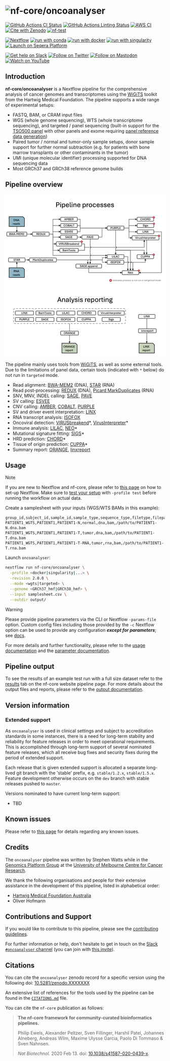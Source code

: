 <h1>
  <picture>
    <source media="(prefers-color-scheme: dark)" srcset="docs/images/nf-core-oncoanalyser_logo_dark.png">
    <img alt="nf-core/oncoanalyser" src="docs/images/nf-core-oncoanalyser_logo_light.png">
  </picture>
</h1>

[![GitHub Actions CI Status](https://github.com/nf-core/oncoanalyser/actions/workflows/ci.yml/badge.svg)](https://github.com/nf-core/oncoanalyser/actions/workflows/ci.yml)
[![GitHub Actions Linting Status](https://github.com/nf-core/oncoanalyser/actions/workflows/linting.yml/badge.svg)](https://github.com/nf-core/oncoanalyser/actions/workflows/linting.yml)
[![AWS CI](https://img.shields.io/badge/CI%20tests-full%20size-FF9900?labelColor=000000&logo=Amazon%20AWS)](https://nf-co.re/oncoanalyser/results)
[![Cite with Zenodo](http://img.shields.io/badge/DOI-10.5281/zenodo.XXXXXXX-1073c8?labelColor=000000)](https://doi.org/10.5281/zenodo.XXXXXXX)
[![nf-test](https://img.shields.io/badge/unit_tests-nf--test-337ab7.svg)](https://www.nf-test.com)

[![Nextflow](https://img.shields.io/badge/nextflow%20DSL2-%E2%89%A524.04.2-23aa62.svg)](https://www.nextflow.io/)
[![run with conda](http://img.shields.io/badge/run%20with-conda-3EB049?labelColor=000000&logo=anaconda)](https://docs.conda.io/en/latest/)
[![run with docker](https://img.shields.io/badge/run%20with-docker-0db7ed?labelColor=000000&logo=docker)](https://www.docker.com/)
[![run with singularity](https://img.shields.io/badge/run%20with-singularity-1d355c.svg?labelColor=000000)](https://sylabs.io/docs/)
[![Launch on Seqera Platform](https://img.shields.io/badge/Launch%20%F0%9F%9A%80-Seqera%20Platform-%234256e7)](https://cloud.seqera.io/launch?pipeline=https://github.com/nf-core/oncoanalyser)

[![Get help on Slack](http://img.shields.io/badge/slack-nf--core%20%23oncoanalyser-4A154B?labelColor=000000&logo=slack)](https://nfcore.slack.com/channels/oncoanalyser)
[![Follow on Twitter](http://img.shields.io/badge/twitter-%40nf__core-1DA1F2?labelColor=000000&logo=twitter)](https://twitter.com/nf_core)
[![Follow on Mastodon](https://img.shields.io/badge/mastodon-nf__core-6364ff?labelColor=FFFFFF&logo=mastodon)](https://mstdn.science/@nf_core)
[![Watch on YouTube](http://img.shields.io/badge/youtube-nf--core-FF0000?labelColor=000000&logo=youtube)](https://www.youtube.com/c/nf-core)

## Introduction

**nf-core/oncoanalyser** is a Nextflow pipeline for the comprehensive analysis of cancer genomes and transcriptomes
using the [WiGiTS](https://github.com/hartwigmedical/hmftools) toolkit from the Hartwig Medical Foundation. The pipeline
supports a wide range of experimental setups:

- FASTQ, BAM, or CRAM input files
- WGS (whole genome sequencing), WTS (whole transcriptome sequencing), and targeted / panel sequencing (built-in support
  for the [TSO500
  panel](https://sapac.illumina.com/products/by-type/clinical-research-products/trusight-oncology-500.html) with other
  panels and exome requiring [panel reference data
  generation](https://github.com/hartwigmedical/hmftools/blob/master/pipeline/README_TARGETED.md))
- Paired tumor / normal and tumor-only sample setups, donor sample support for further normal subtraction (e.g. for
  patients with bone marrow transplants or other contaminants in the tumor)
- UMI (unique molecular identifier) processing supported for DNA sequencing data
- Most GRCh37 and GRCh38 reference genome builds

## Pipeline overview

<p align="center"><img width="550" src="docs/images/oncoanalyser_pipeline.png"></p>

The pipeline mainly uses tools from [WiGiTS](https://github.com/hartwigmedical/hmftools), as well as some external
tools. Due to the limitations of panel data, certain tools (indicated with `*` below) do not run in `targeted` mode.

- Read alignment: [BWA-MEM2](https://github.com/bwa-mem2/bwa-mem2) (DNA), [STAR](https://github.com/alexdobin/STAR) (RNA)
- Read post-processing: [REDUX](https://github.com/hartwigmedical/hmftools/tree/master/redux) (DNA), [Picard MarkDuplicates](https://gatk.broadinstitute.org/hc/en-us/articles/360037052812-MarkDuplicates-Picard) (RNA)
- SNV, MNV, INDEL calling: [SAGE](https://github.com/hartwigmedical/hmftools/tree/master/sage), [PAVE](https://github.com/hartwigmedical/hmftools/tree/master/pave)
- SV calling: [ESVEE](https://github.com/hartwigmedical/hmftools/tree/master/esvee)
- CNV calling: [AMBER](https://github.com/hartwigmedical/hmftools/tree/master/amber), [COBALT](https://github.com/hartwigmedical/hmftools/tree/master/cobalt), [PURPLE](https://github.com/hartwigmedical/hmftools/tree/master/purple)
- SV and driver event interpretation: [LINX](https://github.com/hartwigmedical/hmftools/tree/master/linx)
- RNA transcript analysis: [ISOFOX](https://github.com/hartwigmedical/hmftools/tree/master/isofox)
- Oncoviral detection: [VIRUSbreakend](https://github.com/PapenfussLab/gridss)\*, [VirusInterpreter](https://github.com/hartwigmedical/hmftools/tree/master/virus-interpreter)\*
- Immune analysis: [LILAC](https://github.com/hartwigmedical/hmftools/tree/master/lilac), [NEO](https://github.com/hartwigmedical/hmftools/tree/master/neo)\*
- Mutational signature fitting: [SIGS](https://github.com/hartwigmedical/hmftools/tree/master/sigs)\*
- HRD prediction: [CHORD](https://github.com/hartwigmedical/hmftools/tree/master/chord)\*
- Tissue of origin prediction: [CUPPA](https://github.com/hartwigmedical/hmftools/tree/master/cuppa)\*
- Summary report: [ORANGE](https://github.com/hartwigmedical/hmftools/tree/master/orange), [linxreport](https://github.com/umccr/linxreport)

## Usage

> [!NOTE]
> If you are new to Nextflow and nf-core, please refer to [this page](https://nf-co.re/docs/usage/installation) on how to set-up Nextflow. Make sure to [test your setup](https://nf-co.re/docs/usage/introduction#how-to-run-a-pipeline) with `-profile test` before running the workflow on actual data.

Create a samplesheet with your inputs (WGS/WTS BAMs in this example):

```csv
group_id,subject_id,sample_id,sample_type,sequence_type,filetype,filepath
PATIENT1_WGTS,PATIENT1,PATIENT1-N,normal,dna,bam,/path/to/PATIENT1-N.dna.bam
PATIENT1_WGTS,PATIENT1,PATIENT1-T,tumor,dna,bam,/path/to/PATIENT1-T.dna.bam
PATIENT1_WGTS,PATIENT1,PATIENT1-T-RNA,tumor,rna,bam,/path/to/PATIENT1-T.rna.bam
```

Launch `oncoanalyser`:

```bash
nextflow run nf-core/oncoanalyser \
  -profile <docker|singularity|...> \
  -revision 2.0.0 \
  --mode <wgts|targeted> \
  --genome <GRCh37_hmf|GRCh38_hmf> \
  --input samplesheet.csv \
  --outdir output/
```

> [!WARNING]
> Please provide pipeline parameters via the CLI or Nextflow `-params-file` option. Custom config files including those provided by the `-c` Nextflow option can be used to provide any configuration _**except for parameters**_; see [docs](https://nf-co.re/docs/usage/getting_started/configuration#custom-configuration-files).

For more details and further functionality, please refer to the [usage documentation](https://nf-co.re/oncoanalyser/usage) and the [parameter documentation](https://nf-co.re/oncoanalyser/parameters).

## Pipeline output

To see the results of an example test run with a full size dataset refer to the [results](https://nf-co.re/oncoanalyser/results) tab on the nf-core website pipeline page.
For more details about the output files and reports, please refer to the
[output documentation](https://nf-co.re/oncoanalyser/output).

## Version information

### Extended support

As `oncoanalyser` is used in clinical settings and subject to accreditation standards in some instances, there is a need
for long-term stability and reliability for feature releases in order to meet operational requirements. This is
accomplished through long-term support of several nominated feature releases, which all receive bug fixes and security
fixes during the period of extended support.

Each release that is given extended support is allocated a separate long-lived git branch with the 'stable' prefix, e.g.
`stable/1.2.x`, `stable/1.5.x`. Feature development otherwise occurs on the `dev` branch with stable releases pushed to
`master`.

Versions nominated to have current long-term support:

- TBD

## Known issues

Please refer to [this page](https://github.com/nf-core/oncoanalyser/issues/177) for details regarding any known issues.

## Credits

The `oncoanalyser` pipeline was written by Stephen Watts while in the [Genomics Platform
Group](https://mdhs.unimelb.edu.au/centre-for-cancer-research/our-research/genomics-platform-group) at the [University
of Melbourne Centre for Cancer Research](https://mdhs.unimelb.edu.au/centre-for-cancer-research).

We thank the following organisations and people for their extensive assistance in the development of this pipeline,
listed in alphabetical order:

- [Hartwig Medical Foundation
  Australia](https://www.hartwigmedicalfoundation.nl/en/partnerships/hartwig-medical-foundation-australia/)
- Oliver Hofmann

## Contributions and Support

If you would like to contribute to this pipeline, please see the [contributing guidelines](.github/CONTRIBUTING.md).

For further information or help, don't hesitate to get in touch on the [Slack `#oncoanalyser`
channel](https://nfcore.slack.com/channels/oncoanalyser) (you can join with [this invite](https://nf-co.re/join/slack)).

## Citations

You can cite the `oncoanalyser` zenodo record for a specific version using the following doi:
[10.5281/zenodo.XXXXXXX](https://doi.org/10.5281/zenodo.XXXXXXX)

An extensive list of references for the tools used by the pipeline can be found in the [`CITATIONS.md`](CITATIONS.md)
file.

You can cite the `nf-core` publication as follows:

> **The nf-core framework for community-curated bioinformatics pipelines.**
>
> Philip Ewels, Alexander Peltzer, Sven Fillinger, Harshil Patel, Johannes Alneberg, Andreas Wilm, Maxime Ulysse Garcia,
> Paolo Di Tommaso & Sven Nahnsen.
>
> _Nat Biotechnol._ 2020 Feb 13. doi: [10.1038/s41587-020-0439-x](https://dx.doi.org/10.1038/s41587-020-0439-x).
